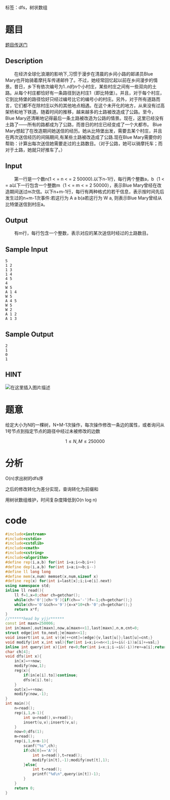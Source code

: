 ﻿---
subtitle: "树的dfs序转化"
tags: 
 - 树-杂题
grammar_cjkRuby: true
catalog: true
layout:  post
header-img: "img/header/P63.jpg"
preview-img: "/img/preview/P63.jpg"
---

标签：dfs，树状数组
# 题目

[题目传送门](https://www.lydsy.com/JudgeOnline/problem.php?id=1103)

## Description
　　在经济全球化浪潮的影响下,习惯于漫步在清晨的乡间小路的邮递员Blue Mary也开始骑着摩托车传递邮件了。不过，她经常回忆起以前在乡间漫步的情景。昔日，乡下有依次编号为1..n的n个小村庄，某些村庄之间有一些双向的土路。从每个村庄都恰好有一条路径到达村庄1（即比特堡）。并且，对于每个村庄，它到比特堡的路径恰好只经过编号比它的编号小的村庄。另外，对于所有道路而言，它们都不在除村庄以外的其他地点相遇。在这个未开化的地方，从来没有过高架桥和地下铁道。随着时间的推移，越来越多的土路被改造成了公路。至今，Blue Mary还清晰地记得最后一条土路被改造为公路的情景。现在，这里已经没有土路了——所有的路都成为了公路，而昔日的村庄已经变成了一个大都市。 Blue Mary想起了在改造期间她送信的经历。她从比特堡出发，需要去某个村庄，并且在两次送信经历的间隔期间,有某些土路被改造成了公路.现在Blue Mary需要你的帮助：计算出每次送信她需要走过的土路数目。（对于公路，她可以骑摩托车；而对于土路，她就只好推车了。）

## Input

　　第一行是一个数n(1 < = n < = 2 50000).以下n-1行，每行两个整数a，b（1 < =  a以下一行包含一个整数m（1 < = m < = 2 50000），表示Blue Mary曾经在改造期间送过m次信。以下n+m-1行，每行有两种格式的若干信息，表示按时间先后发生过的n+m-1次事件:若这行为 A a b(a若这行为 W a, 则表示Blue Mary曾经从比特堡送信到村庄a。

## Output
　　有m行，每行包含一个整数，表示对应的某次送信时经过的土路数目。

## Sample Input
```
5
1 2
1 3
1 4
4 5
4
W 5
A 1 4
W 5
A 4 5
W 5
W 2
A 1 2
A 1 3
```
## Sample Output
```
2
1
0
1
```
## HINT

![在这里插入图片描述](https://img-blog.csdnimg.cn/2018111801234325.png)

# 题意

给定大小为N的一棵树，N+M-1次操作，每次操作修改一条边的属性，或者询问从1号节点到指定节点的路径中经过未被修改的边数

$$1\leq N,M\leq 250000$$

# 分析

O(n)求出树的dfs序

之后的修改转化为差分实现，查询转化为前缀和

用树状数组维护，时间复杂度降低到O(n log n)

# code
```cpp
#include<iostream>
#include<cstdio>
#include<cstdlib>
#include<cmath>
#include<cstring>
#include<algorithm>
#define rep(i,a,b) for(int i=a;i<=b;i++)
#define dep(i,a,b) for(int i=a;i>=b;i--)
#define ll long long
#define mem(x,num) memset(x,num,sizeof x)
#define reg(x) for(int i=last[x];i;i=e[i].next)
using namespace std;
inline ll read(){
	ll f=1,x=0;char ch=getchar();
	while(ch<'0'||ch>'9'){if(ch=='-')f=-1;ch=getchar();}
	while(ch>='0'&&ch<='9'){x=x*10+ch-'0';ch=getchar();}
	return x*f;
}
//******head by yjjr******
const int maxn=250006;
int in[maxn],out[maxn],now,a[maxn<<1],last[maxn],n,m,cnt=0;
struct edge{int to,next;}e[maxn<<1];
void insert(int u,int v){e[++cnt]=(edge){v,last[u]};last[u]=cnt;}
void modify(int x,int val){for(int i=x;i<=n<<1;i+=i&(-i))a[i]+=val;}
inline int query(int x){int re=0;for(int i=x;i;i-=i&(-i))re+=a[i];return re;}
char ch[4];
void dfs(int x){
	in[x]=++now;
	modify(now,1);
	reg(x){
		if(in[e[i].to])continue;
		dfs(e[i].to);
	}
	out[x]=++now;
	modify(now,-1);
}
int main(){
	n=read();
	rep(i,1,n-1){
		int u=read(),v=read();
		insert(u,v);insert(v,u);
	}
	now=0;dfs(1);
	m=read();
	rep(i,1,n+m-1){
		scanf("%s",ch);
		if(ch[0]=='A'){
			int s=read(),t=read();
			modify(in[t],-1);modify(out[t],1);
		}else{
			int t=read();
			printf("%d\n",query(in[t])-1);
		}
	}
	return 0;
}
```
